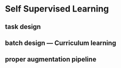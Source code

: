 # Self Supervised Learning

## task design

## batch design — Curriculum learning

## proper augmentation pipeline
